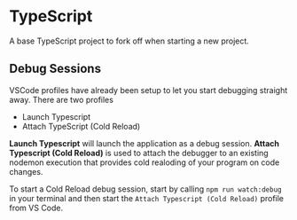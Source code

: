 # TypeScript

A base TypeScript project to fork off when starting a new project.

## Debug Sessions

VSCode profiles have already been setup to let you start debugging straight away. There are two profiles

- Launch Typescript
- Attach TypeScript (Cold Reload)

**Launch Typescript** will launch the application as a debug session.
**Attach Typescript (Cold Reload)** is used to attach the debugger to an existing nodemon execution that provides cold realoding of your program on code changes.

To start a Cold Reload debug session, start by calling `npm run watch:debug` in your terminal and then start the `Attach Typescript (Cold Reload)` profile from VS Code.
